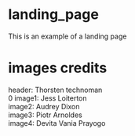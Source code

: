 # landing_page
This is an example of a landing page

# images credits
header: Thorsten technoman<br>0
image1: Jess Loiterton<br>
image2: Audrey Dixon<br>
image3: Piotr Arnoldes<br>
image4: Devita Vania Prayogo<br>